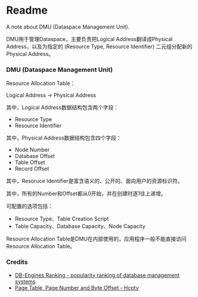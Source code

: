 # Readme
A note about DMU (Dataspace Management Unit).

DMU用于管理Dataspace，主要负责把Logical Address翻译成Physical Address，以及为指定的 (Resource Type, Resource Identifier) 二元组分配新的Physical Address。

### DMU (Dataspace Management Unit)

Resource Allocation Table：

Logical Address -> Physical Address

其中，Logical Address数据结构包含两个字段：
- Resource Type
- Resource Identifier

其中，Physical Address数据结构包含四个字段：
- Node Number
- Database Offset
- Table Offset
- Record Offset

其中，Resoruce Identifier是富含语义的、公开的、面向用户的资源标识符。

其中，所有的Number和Offset都从0开始，并在创建时逐1往上递增。

可配置的选项包括：
- Resource Type、Table Creation Script
- Table Capacity、Database Capacity、Node Capacity

Resource Allocation Table是DMU在内部使用的，应用程序一般不能直接访问Resource Allocation Table。

### Credits
- [DB-Engines Ranking - popularity ranking of database management systems](https://db-engines.com/en/ranking)
- [Page Table, Page Number and Byte Offset - Hcpty](https://github.com/hcpty/page-table-page-number-and-byte-offset)
